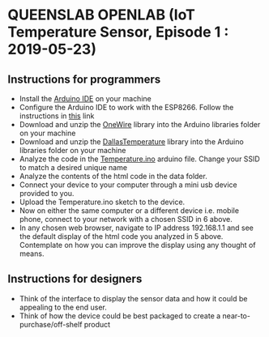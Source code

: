 
# QUEENSLAB OPENLAB (IoT Temperature Sensor, Episode 1 : 2019-05-23)

## Instructions for programmers

* Install the [Arduino IDE](https://www.arduino.cc/en/Main/Software) on your machine
* Configure the Arduino IDE to work with the ESP8266. Follow the instructions in [this](https://github.com/esp8266/Arduino)  link
* Download and unzip the [OneWire](OneWire.zip) library into the Arduino libraries folder on your machine
* Download and unzip the [DallasTemperature](DallasTemperature.zip) library into the Arduino libraries folder on your machine
* Analyze the code in the [Temperature.ino](Temperature.ino) arduino file. Change your SSID to match a desired unique name
* Analyze the contents of the html code in the data folder.
* Connect your device to your computer through a mini usb device provided to you.
* Upload the Temperature.ino sketch to the device.
* Now on either the same computer or a different device i.e. mobile phone, connect to your network with a chosen SSID in 6 above.
* In any chosen web browser, navigate to IP address 192.168.1.1 and see the default display of the html code you analyzed in 5 above. 
Contemplate on how you can improve the display using any thought of means.

## Instructions for designers

* Think of the interface to display the sensor data and how it could be appealing to the end user.
* Think of how the device could be best packaged to create a near-to-purchase/off-shelf product
